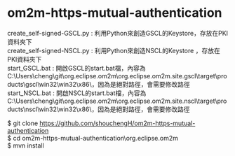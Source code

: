 # om2m-https-mutual-authentication

create_self-signed-GSCL.py : 利用Python來創造GSCL的Keystore，存放在PKI資料夾下<br>
create_self-signed-NSCL.py : 利用Python來創造NSCL的Keystore ，存放在PKI資料夾下<br>
start_GSCL.bat : 開啟GSCL的start.bat檔，內容為C:\Users\cheng\git\org.eclipse.om2m\org.eclipse.om2m.site.gscl\target\products\gscl\win32\win32\x86\，因為是絕對路徑，會需要修改路徑<br>
start_NSCL.bat : 開啟NSCL的start.bat檔，內容為C:\Users\cheng\git\org.eclipse.om2m\org.eclipse.om2m.site.nscl\target\products\nscl\win32\win32\x86\，因為是絕對路徑，會需要修改路徑<br>


$ git clone https://github.com/shouchengH/om2m-https-mutual-authentication<br>
$ cd om2m-https-mutual-authentication\org.eclipse.om2m<br>
$ mvn install<br>

